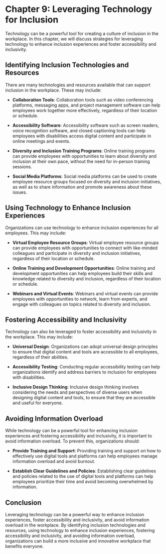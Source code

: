 Chapter 9: Leveraging Technology for Inclusion
==============================================

Technology can be a powerful tool for creating a culture of inclusion in the workplace. In this chapter, we will discuss strategies for leveraging technology to enhance inclusion experiences and foster accessibility and inclusivity.

Identifying Inclusion Technologies and Resources
------------------------------------------------

There are many technologies and resources available that can support inclusion in the workplace. These may include:

* **Collaboration Tools**: Collaboration tools such as video conferencing platforms, messaging apps, and project management software can help employees work together more effectively, regardless of their location or schedule.

* **Accessibility Software**: Accessibility software such as screen readers, voice recognition software, and closed captioning tools can help employees with disabilities access digital content and participate in online meetings and events.

* **Diversity and Inclusion Training Programs**: Online training programs can provide employees with opportunities to learn about diversity and inclusion at their own pace, without the need for in-person training sessions.

* **Social Media Platforms**: Social media platforms can be used to create employee resource groups focused on diversity and inclusion initiatives, as well as to share information and promote awareness about these issues.

Using Technology to Enhance Inclusion Experiences
-------------------------------------------------

Organizations can use technology to enhance inclusion experiences for all employees. This may include:

* **Virtual Employee Resource Groups**: Virtual employee resource groups can provide employees with opportunities to connect with like-minded colleagues and participate in diversity and inclusion initiatives, regardless of their location or schedule.

* **Online Training and Development Opportunities**: Online training and development opportunities can help employees build their skills and knowledge related to diversity and inclusion, regardless of their location or schedule.

* **Webinars and Virtual Events**: Webinars and virtual events can provide employees with opportunities to network, learn from experts, and engage with colleagues on topics related to diversity and inclusion.

Fostering Accessibility and Inclusivity
---------------------------------------

Technology can also be leveraged to foster accessibility and inclusivity in the workplace. This may include:

* **Universal Design**: Organizations can adopt universal design principles to ensure that digital content and tools are accessible to all employees, regardless of their abilities.

* **Accessibility Testing**: Conducting regular accessibility testing can help organizations identify and address barriers to inclusion for employees with disabilities.

* **Inclusive Design Thinking**: Inclusive design thinking involves considering the needs and perspectives of diverse users when designing digital content and tools, to ensure that they are accessible and useful for everyone.

Avoiding Information Overload
-----------------------------

While technology can be a powerful tool for enhancing inclusion experiences and fostering accessibility and inclusivity, it is important to avoid information overload. To prevent this, organizations should:

* **Provide Training and Support**: Providing training and support on how to effectively use digital tools and platforms can help employees manage information overload and avoid burnout.

* **Establish Clear Guidelines and Policies**: Establishing clear guidelines and policies related to the use of digital tools and platforms can help employees prioritize their time and avoid becoming overwhelmed by information.

Conclusion
----------

Leveraging technology can be a powerful way to enhance inclusion experiences, foster accessibility and inclusivity, and avoid information overload in the workplace. By identifying inclusion technologies and resources, using technology to enhance inclusion experiences, fostering accessibility and inclusivity, and avoiding information overload, organizations can build a more inclusive and innovative workplace that benefits everyone.
